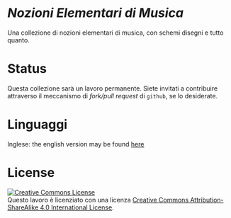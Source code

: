 # *Nozioni Elementari di Musica*

Una collezione di nozioni elementari di musica, con schemi disegni e tutto quanto.

# Status

Questa collezione sarà un lavoro permanente. Siete invitati a contribuire
attraverso il meccanismo di *fork/pull request* di `github`, se lo desiderate.

# Linguaggi

Inglese: the english version may be found [here](https://github.com/nicb/Elementary-Music-Notions)

# License

<a rel="license" href="http://creativecommons.org/licenses/by-sa/4.0/"><img
alt="Creative Commons License" style="border-width:0"
src="https://i.creativecommons.org/l/by-sa/4.0/88x31.png" /></a><br />Questo
lavoro è licenziato con una licenza <a rel="license"
href="http://creativecommons.org/licenses/by-sa/4.0/">Creative Commons
Attribution-ShareAlike 4.0 International License</a>.
